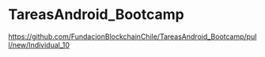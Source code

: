 # TareasAndroid_Bootcamp
https://github.com/FundacionBlockchainChile/TareasAndroid_Bootcamp/pull/new/Individual_10